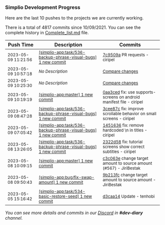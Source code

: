 
### Simplio Development Progress

Here are the last 10 pushes to the projects we are currently working.

There is a total of 4817 commits since 10/09/2021. You can see the complete history in
 [Complete_list.md](Complete_list.md) file.

| Push Time | Description | Commits |
| --- | --- | --- |
| <sub>2023-05-09 11:21:56</sub> | <sub>[[simplio-app:task/536\-backup\-phrase\-visual\-bugs] 1 new commit](https://github.com/SimplioOfficial/simplio-app/commit/7c9509a5393340fdd46ca87216668e1423069b12)</sub> | <sub>[7c9509a](https://github.com/SimplioOfficial/simplio-app/commit/7c9509a5393340fdd46ca87216668e1423069b12) PR requests - ciripel</sub> |
| <sub>2023-05-09 10:57:18</sub> | <sub>_No Description_</sub> | <sub>[Compare changes](https://github.com/SimplioOfficial/simplio-app/compare/3cee87c33723...5950f5c73e0e)</sub> |
| <sub>2023-05-09 10:25:30</sub> | <sub>_No Description_</sub> | <sub>[Compare changes](https://github.com/SimplioOfficial/simplio-app/compare/0ec9889ad5fc...995c0602389f)</sub> |
| <sub>2023-05-09 10:19:19</sub> | <sub>[[simplio-app:master] 1 new commit](https://github.com/SimplioOfficial/simplio-app/commit/0aa3ceda85183b37c992992b8d9e296789b08ccf)</sub> | <sub>[0aa3ced](https://github.com/SimplioOfficial/simplio-app/commit/0aa3ceda85183b37c992992b8d9e296789b08ccf) fix: use supports-screens on android manifest file - ciripel</sub> |
| <sub>2023-05-09 08:47:28</sub> | <sub>[[simplio-app:task/536\-backup\-phrase\-visual\-bugs] 1 new commit](https://github.com/SimplioOfficial/simplio-app/commit/3cee87c3372326a786d8560b1c81d60f5778c56d)</sub> | <sub>[3cee87c](https://github.com/SimplioOfficial/simplio-app/commit/3cee87c3372326a786d8560b1c81d60f5778c56d) fix: improve scrollable behavior on small screens - ciripel</sub> |
| <sub>2023-05-09 07:05:42</sub> | <sub>[[simplio-app:task/536\-backup\-phrase\-visual\-bugs] 1 new commit](https://github.com/SimplioOfficial/simplio-app/commit/1451636e8c1111300cdcee839bd06ca53f8200de)</sub> | <sub>[1451636](https://github.com/SimplioOfficial/simplio-app/commit/1451636e8c1111300cdcee839bd06ca53f8200de) fix: remove hardcoded \n in titles - ciripel</sub> |
| <sub>2023-05-08 13:26:05</sub> | <sub>[[simplio-app:task/536\-backup\-phrase\-visual\-bugs] 1 new commit](https://github.com/SimplioOfficial/simplio-app/commit/2322d58b3a2673270726f709ace6cbee3c54e186)</sub> | <sub>[2322d58](https://github.com/SimplioOfficial/simplio-app/commit/2322d58b3a2673270726f709ace6cbee3c54e186) fix: tutorial screens show correct subtitles - ciripel</sub> |
| <sub>2023-05-08 10:09:15</sub> | <sub>[[simplio-app:master] 1 new commit](https://github.com/SimplioOfficial/simplio-app/commit/c3c063e23212b7ff0d658de21e2200565e876947)</sub> | <sub>[c3c063e](https://github.com/SimplioOfficial/simplio-app/commit/c3c063e23212b7ff0d658de21e2200565e876947) change target amount to source amount (#567) - JiriBestak</sub> |
| <sub>2023-05-08 09:50:43</sub> | <sub>[[simplio-app:bug/fix\-swap\-amount] 1 new commit](https://github.com/SimplioOfficial/simplio-app/commit/9b213fc48bd0e637fd5d0f2a840f03ad092b2fb8)</sub> | <sub>[9b213fc](https://github.com/SimplioOfficial/simplio-app/commit/9b213fc48bd0e637fd5d0f2a840f03ad092b2fb8) change target amount to source amount - JiriBestak</sub> |
| <sub>2023-05-05 15:16:42</sub> | <sub>[[simplio-app:task/534\-basic\-restore\-seed] 1 new commit](https://github.com/SimplioOfficial/simplio-app/commit/d3caa14c20f0ab17176be03f62d20eb0b189ee09)</sub> | <sub>[d3caa14](https://github.com/SimplioOfficial/simplio-app/commit/d3caa14c20f0ab17176be03f62d20eb0b189ee09) Update - tenhobi</sub> |

_You can see more details and commits in our [Discord](https://discord.gg/aKhjuwZmdP) in **#dev-diary** channel._
